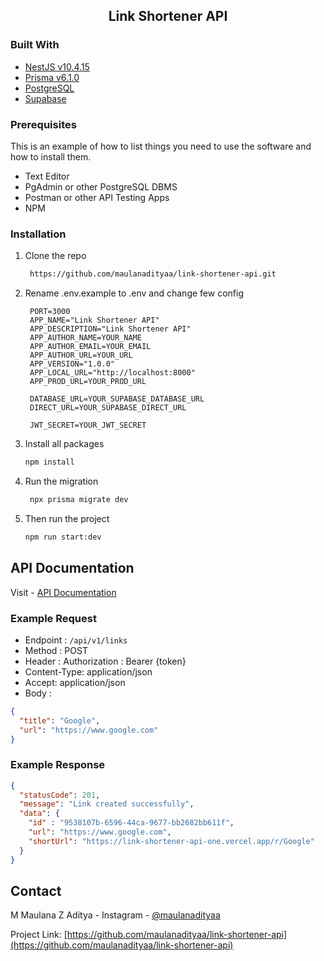 <p align="center">

<h2 align="center">Link Shortener API</h2>
</p>

### Built With

- [NestJS v10.4.15](https://nestjs.com/)
- [Prisma v6.1.0](https://prisma.io/)
- [PostgreSQL](https://www.postgresql.org/docs/)
- [Supabase](https://supabase.com/)

### Prerequisites

This is an example of how to list things you need to use the software and how to install them.

- Text Editor
- PgAdmin or other PostgreSQL DBMS
- Postman or other API Testing Apps<br/>
- NPM 

### Installation

1. Clone the repo
   ```sh
    https://github.com/maulanadityaa/link-shortener-api.git
   ```
2. Rename .env.example to .env and change few config

   ```env
    PORT=3000
    APP_NAME="Link Shortener API"
    APP_DESCRIPTION="Link Shortener API"
    APP_AUTHOR_NAME=YOUR_NAME
    APP_AUTHOR_EMAIL=YOUR_EMAIL
    APP_AUTHOR_URL=YOUR_URL
    APP_VERSION="1.0.0"
    APP_LOCAL_URL="http://localhost:8000"
    APP_PROD_URL=YOUR_PROD_URL
    
    DATABASE_URL=YOUR_SUPABASE_DATABASE_URL 
    DIRECT_URL=YOUR_SUPABASE_DIRECT_URL
    
    JWT_SECRET=YOUR_JWT_SECRET
   ```

3. Install all packages

   ```sh
   npm install
   ```

4. Run the migration

   ```sh
    npx prisma migrate dev
    ```

5. Then run the project

   ```sh
   npm run start:dev
   ```

## API Documentation

Visit -  [API Documentation](https://link-shortener-api-one.vercel.app/api/v1/docs)

### Example Request

- Endpoint : `/api/v1/links`
- Method : POST
- Header : Authorization : Bearer {token}
- Content-Type: application/json
- Accept: application/json
- Body :

```json
{
  "title": "Google",
  "url": "https://www.google.com"
}
```

### Example Response

```json
{
  "statusCode": 201,
  "message": "Link created successfully",
  "data": {
    "id" : "9538107b-6596-44ca-9677-bb2682bb611f",
    "url": "https://www.google.com",
    "shortUrl": "https://link-shortener-api-one.vercel.app/r/Google"
  }
}
```

<!-- CONTACT -->

## Contact

M Maulana Z Aditya -
Instagram - [@maulanadityaa](https://instagram.com/maulanadityaa)

Project Link: [https://github.com/maulanadityaa/link-shortener-api](https://github.com/maulanadityaa/link-shortener-api)
